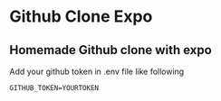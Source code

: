 # Github Clone Expo

## Homemade Github clone with expo

Add your github token in .env file like following

``` GITHUB_TOKEN=YOURTOKEN ```
